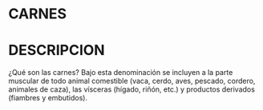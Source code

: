 # CARNES

# DESCRIPCION
¿Qué son las carnes? Bajo esta denominación se incluyen a la parte muscular de todo animal comestible (vaca, cerdo, aves, pescado, cordero, animales de caza), las vísceras (hígado, riñón, etc.) y productos derivados (fiambres y embutidos).